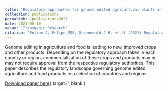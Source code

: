 ```yaml
---
title: "Regulatory approaches for genome edited agricultural plants in select countries and jurisdictions around the world"
collection: publications
permalink: /publication/2021
date: 2021-05-10
venue: 'Transgenic Research'
citation: 'Entine J, Felipe MSS, Groenewald J-H, et al (2021) Regulatory approaches for genome edited agricultural plants in select countries and jurisdictions around the world. Transgenic Res.' [doi.org/10.1007/s11248-021-00257-8](https://doi.org/10.1007/s11248-021-00257-8){:target='_blank'}
---
```


Genome editing in agriculture and food is leading to new, improved crops and other products. Depending on the regulatory approach taken in each country or region, commercialization of these crops and products may or may not require approval from the respective regulatory authorities. This paper describes the regulatory landscape governing genome edited agriculture and food products in a selection of countries and regions.

[Download paper here](https://doi.org/10.1007/s11248-021-00257-8){:target='_blank'}

